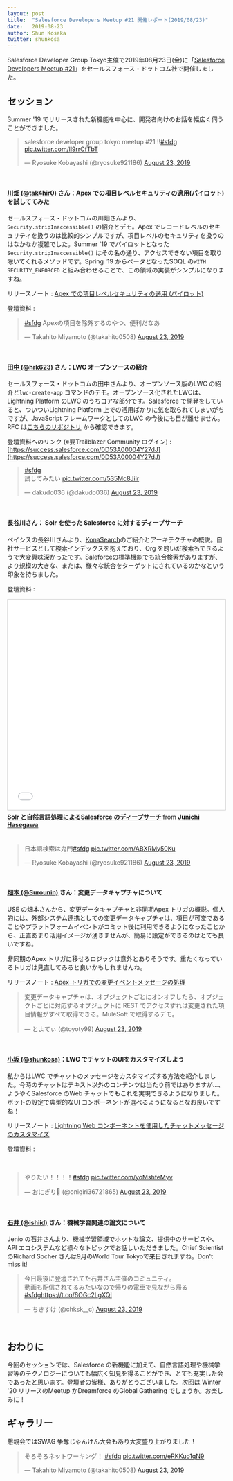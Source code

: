 ```yaml
---
layout: post
title:  "Salesforce Developers Meetup #21 開催レポート(2019/08/23)"
date:   2019-08-23
author: Shun Kosaka
twitter: shunkosa
---
```


<p class="intro"><span class="dropcap">S</span>alesforce Developer Group Tokyo主催で2019年08月23日(金)に「<a href="https://trailblazercommunitygroups.com/events/details/salesforce-tokyo-jp-developers-group-presents-salesforce-developers-meetup-21/" target="\_blank">Salesforce Developers Meetup #21</a>」をセールスフォース・ドットコム社で開催しました。</p>

## セッション

Summer '19 でリリースされた新機能を中心に、開発者向けのお話を幅広く伺うことができました。

<blockquote class="twitter-tweet"><p lang="ja" dir="ltr">salesforce developer group tokyo meetup #21 !!<a href="https://twitter.com/hashtag/sfdg?src=hash&amp;ref_src=twsrc%5Etfw">#sfdg</a> <a href="https://t.co/ll9rrCfTbT">pic.twitter.com/ll9rrCfTbT</a></p>&mdash; Ryosuke Kobayashi (@ryosuke921186) <a href="https://twitter.com/ryosuke921186/status/1164844685086511104?ref_src=twsrc%5Etfw">August 23, 2019</a></blockquote>
<br/>

#### [川畑 (@tak4hir0)](https://twitter.com/tak4hir0) さん：Apex での項目レベルセキュリティの適用(パイロット)を試しててみた

セールスフォース・ドットコムの川畑さんより、`Security.stripInaccessible()` の紹介とデモ。Apex でレコードレベルのセキュリティを扱うのは比較的シンプルですが、項目レベルのセキュリティを扱うのはなかなか複雑でした。Summer '19 でパイロットとなった `Security.stripInaccessible()` はその名の通り、アクセスできない項目を取り除いてくれるメソッドです。Spring '19 からベータとなったSOQL の`WITH SECURITY_ENFORCED` と組み合わせることで、この領域の実装がシンプルになりますね。

リリースノート : [Apex での項目レベルセキュリティの適用 (パイロット)](https://releasenotes.docs.salesforce.com/ja-jp/summer19/release-notes/rn_apex_Security_stripInaccessible.htm)

登壇資料 : 
<script async class="speakerdeck-embed" data-id="fce4af00c43b49dda4205339f0319f5f" data-ratio="1.77777777777778" src="//speakerdeck.com/assets/embed.js"></script>


<blockquote class="twitter-tweet"><p lang="ja" dir="ltr"><a href="https://twitter.com/hashtag/sfdg?src=hash&amp;ref_src=twsrc%5Etfw">#sfdg</a> Apexの項目を除外するのやつ、便利だなあ</p>&mdash; Takahito Miyamoto (@takahito0508) <a href="https://twitter.com/takahito0508/status/1164843180245671936?ref_src=twsrc%5Etfw">August 23, 2019</a></blockquote>
<br/>

#### [田中 (@hrk623)](https://twitter.com/hrk623) さん：LWC オープンソースの紹介

セールスフォース・ドットコムの田中さんより、オープンソース版のLWC の紹介と`lwc-create-app` コマンドのデモ。オープンソース化されたLWCは、Lightning Platform のLWC のうちコアな部分です。Salesforce で開発をしていると、ついついLightning Platform 上での活用ばかりに気を取られてしまいがちですが、JavaScript フレームワークとしてのLWC の今後にも目が離せません。RFC は[こちらのリポジトリ](https://github.com/salesforce/lwc-rfcs) から確認できます。

登壇資料へのリンク (※要Trailblazer Community ログイン) : [https://success.salesforce.com/0D53A00004Y27dJ](https://success.salesforce.com/0D53A00004Y27dJ) 

<blockquote class="twitter-tweet"><p lang="ja" dir="ltr"><a href="https://twitter.com/hashtag/sfdg?src=hash&amp;ref_src=twsrc%5Etfw">#sfdg</a><br>試してみたい <a href="https://t.co/535Mc8Jiir">pic.twitter.com/535Mc8Jiir</a></p>&mdash; dakudo036 (@dakudo036) <a href="https://twitter.com/dakudo036/status/1164845742839619584?ref_src=twsrc%5Etfw">August 23, 2019</a></blockquote>
<br/>

#### 長谷川さん： Solr を使った Salesforce に対するディープサーチ

ベイシスの長谷川さんより、[KonaSearch](https://appexchangejp.salesforce.com/appxListingDetail?listingId=a0N3A00000FeG81UAF)のご紹介とアーキテクチャの概説。自社サービスとして検索インデックスを抱えており、Org を跨いだ検索もできるようで大変興味深かったです。Saleforceの標準機能でも統合検索がありますが、より規模の大きな、または、様々な統合をターゲットにされているのかなという印象を持ちました。

登壇資料 : 
<iframe src="//www.slideshare.net/slideshow/embed_code/key/8xwz7cBXUmUe2U" width="595" height="485" frameborder="0" marginwidth="0" marginheight="0" scrolling="no" style="border:1px solid #CCC; border-width:1px; margin-bottom:5px; max-width: 100%;" allowfullscreen> </iframe> <div style="margin-bottom:5px"> <strong> <a href="//www.slideshare.net/junichih/solr-salesforce" title="Solr と自然言語処理によるSalesforce のディープサーチ" target="_blank">Solr と自然言語処理によるSalesforce のディープサーチ</a> </strong> from <strong><a href="https://www.slideshare.net/junichih" target="_blank">Junichi Hasegawa</a></strong> </div>
<br/>

<blockquote class="twitter-tweet"><p lang="ja" dir="ltr">日本語検索は鬼門<a href="https://twitter.com/hashtag/sfdg?src=hash&amp;ref_src=twsrc%5Etfw">#sfdg</a> <a href="https://t.co/ABXRMy50Ku">pic.twitter.com/ABXRMy50Ku</a></p>&mdash; Ryosuke Kobayashi (@ryosuke921186) <a href="https://twitter.com/ryosuke921186/status/1164850318145798144?ref_src=twsrc%5Etfw">August 23, 2019</a></blockquote>
<br/>

#### [畑本 (@Surounin)](https://twitter.com/Surounin) さん：変更データキャプチャについて

USE の畑本さんから、変更データキャプチャと非同期Apex トリガの概説。個人的には、外部システム連携としての変更データキャプチャは、項目が可変であることやプラットフォームイベントがコミット後に利用できるようになったことから、正直あまり活用イメージが湧きませんが、簡易に設定ができるのはとても良いですね。

非同期のApex トリガに移せるロジックは意外とありそうです。重たくなっているトリガは見直してみると良いかもしれませんね。

リリースノート : [Apex トリガでの変更イベントメッセージの処理](https://releasenotes.docs.salesforce.com/ja-jp/summer19/release-notes/rn_change_event_triggers.htm)

<blockquote class="twitter-tweet"><p lang="ja" dir="ltr">変更データキャプチャは、オブジェクトごとにオンオフしたら、オブジェクトごとに対応するオブジェクトに REST でアクセスすれは変更された項目情報がすべて取得できる。MuleSoft で取得するデモ。</p>&mdash; とよてぃ (@toyoty99) <a href="https://twitter.com/toyoty99/status/1164853905819176960?ref_src=twsrc%5Etfw">August 23, 2019</a></blockquote>
<br/>

#### [小坂 (@shunkosa)](https://twitter.com/shunkosa)：LWC でチャットのUIをカスタマイズしよう

私からはLWC でチャットのメッセージをカスタマイズする方法を紹介しました。今時のチャットはテキスト以外のコンテンツは当たり前ではありますが…、ようやくSalesforce のWeb チャットでもこれを実現できるようになりました。ボットの設定で典型的なUI コンポーネントが選べるようになるとなお良いですね！

リリースノート : [Lightning Web コンポーネントを使用したチャットメッセージのカスタマイズ](https://releasenotes.docs.salesforce.com/ja-jp/summer19/release-notes/rn_embedded_service_web_lwc.htm)

登壇資料 : 
<script async class="speakerdeck-embed" data-id="d5a83e852836423b98bb0ac2f28d7001" data-ratio="1.77777777777778" src="//speakerdeck.com/assets/embed.js"></script>
<br/>

<blockquote class="twitter-tweet"><p lang="ja" dir="ltr">やりたい！！！！<a href="https://twitter.com/hashtag/sfdg?src=hash&amp;ref_src=twsrc%5Etfw">#sfdg</a> <a href="https://t.co/yoMshfeMyv">pic.twitter.com/yoMshfeMyv</a></p>&mdash; おにぎり🍙 (@onigiri36721865) <a href="https://twitter.com/onigiri36721865/status/1164856972920815616?ref_src=twsrc%5Etfw">August 23, 2019</a></blockquote>
<br />

#### [石井 (@ishiid)](https://twitter.com/ishiid) さん：機械学習関連の論文について

Jenio の石井さんより、機械学習領域でホットな論文、提供中のサービスや、API エコシステムなど様々なトピックでお話しいただきました。Chief Scientist のRichard Socher さんは9月のWorld Tour Tokyoで来日されますね。Don't miss it!

<blockquote class="twitter-tweet"><p lang="ja" dir="ltr">今日最後に登壇されてた石井さん主催のコミュニティ。<br>動画も配信されてるみたいなので帰りの電車で見ながら帰る<a href="https://twitter.com/hashtag/sfdg?src=hash&amp;ref_src=twsrc%5Etfw">#sfdg</a><a href="https://t.co/6OGc2LgXQI">https://t.co/6OGc2LgXQI</a></p>&mdash; ちきすけ (@chksk__c) <a href="https://twitter.com/chksk__c/status/1164883319059668993?ref_src=twsrc%5Etfw">August 23, 2019</a></blockquote>
<br/>

## おわりに

今回のセッションでは、Salesforce の新機能に加えて、自然言語処理や機械学習等のテクノロジーについても幅広く知見を得ることができ、とても充実した会であったと思います。登壇者の皆様、ありがとうございました。次回は Winter '20 リリースのMeetup かDreamforce のGlobal Gathering でしょうか。お楽しみに！
<br/>

## ギャラリー

懇親会ではSWAG 争奪じゃんけん大会もあり大変盛り上がりました！
<br/>

<blockquote class="twitter-tweet"><p lang="ja" dir="ltr">そろそろネットワーキング！ <a href="https://twitter.com/hashtag/sfdg?src=hash&amp;ref_src=twsrc%5Etfw">#sfdg</a> <a href="https://t.co/eRKKuo1qN9">pic.twitter.com/eRKKuo1qN9</a></p>&mdash; Takahito Miyamoto (@takahito0508) <a href="https://twitter.com/takahito0508/status/1164861016674451456?ref_src=twsrc%5Etfw">August 23, 2019</a></blockquote>

<script async src="https://platform.twitter.com/widgets.js" charset="utf-8"></script>
